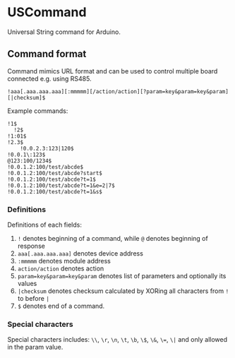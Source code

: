 # USCommand

Universal String command for Arduino.

## Command format

Command mimics URL format and can be used to control multiple board connected e.g. using RS485.

```
!aaa[.aaa.aaa.aaa][:mmmmm][/action/action][?param=key&param=key&param][|checksum]$
```

Example commands:

```
!1$
  !2$
!1:01$
!2.3$
    !0.0.2.3:123|120$   
!0.0.1\:123$
@123:100/1234$
!0.0.1.2:100/test/abcde$
!0.0.1.2:100/test/abcde?start$
!0.0.1.2:100/test/abcde?t=1$
!0.0.1.2:100/test/abcde?t=1&e=2|7$
!0.0.1.2:100/test/abcde?t=1&s$
```

### Definitions

Definitions of each fields:

1. `!` denotes beginning of a command, while `@` denotes beginning of response
2. `aaa[.aaa.aaa.aaa]` denotes device address
3. `:mmmmm` denotes module address
4. `action/action` denotes action
5. `param=key&param=key&param` denotes list of parameters and optionally its values
6. `|checksum` denotes checksum calculated by XORing all characters from `!` to before `|`
7. `$` denotes end of a command.

### Special characters

Special characters includes: `\\`, `\r`, `\n`, `\t`, `\b`, `\$`, `\&`, `\=`, `\|` and only allowed in the param value.
